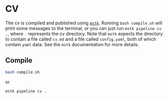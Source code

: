 # CV

The cv is compiled and published using [`mstk`](https://github.com/mclevey/mstk/tree/main). Running `bash compile.sh` will print some messages to the terminal, or you can just run `mstk pipeline cv .`, where `.` represents the cv directory. Note that `mstk` expects the directory to contain a file called `cv.md` and a file called `config.yaml`, both of which contain `yaml` data. See the `mstk` documentation for more details.

## Compile

```zsh
bash compile.sh
```

or 

```zsh
mstk pipeline cv .
```

